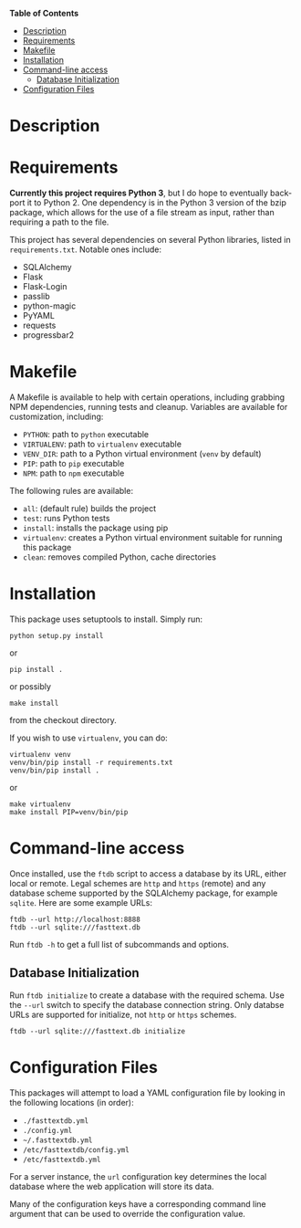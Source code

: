 <!-- markdown-toc start - Don't edit this section. Run M-x markdown-toc-generate-toc again -->

**Table of Contents**

- [Description](#description)
- [Requirements](#requirements)
- [Makefile](#makefile)
- [Installation](#installation)
- [Command-line access](#command-line-access)
    - [Database Initialization](#database-initialization)
- [Configuration Files](#configuration-files)

<!-- markdown-toc end -->

# Description

# Requirements

**Currently this project requires Python 3**, but I do hope to
eventually back-port it to Python 2. One dependency is in the Python 3
version of the bzip package, which allows for the use of a file stream
as input, rather than requiring a path to the file.

This project has several dependencies on several Python libraries,
listed in `requirements.txt`. Notable ones include:

- SQLAlchemy
- Flask
- Flask-Login
- passlib
- python-magic
- PyYAML
- requests
- progressbar2

# Makefile

A Makefile is available to help with certain operations, including
grabbing NPM dependencies, running tests and cleanup. Variables are
available for customization, including:

- `PYTHON`: path to `python` executable
- `VIRTUALENV`: path to `virtualenv` executable
- `VENV_DIR`: path to a Python virtual environment (`venv` by default)
- `PIP`: path to `pip` executable
- `NPM`: path to `npm` executable

The following rules are available:

- `all`: (default rule) builds the project
- `test`: runs Python tests
- `install`: installs the package using pip
- `virtualenv`: creates a Python virtual environment suitable for 
running this package
- `clean`: removes compiled Python, cache directories

# Installation

This package uses setuptools to install. Simply run:

```
python setup.py install
```

or

```
pip install .
```

or possibly

```
make install
```

from the checkout directory.

If you wish to use `virtualenv`, you can do:

```
virtualenv venv
venv/bin/pip install -r requirements.txt
venv/bin/pip install .
```

or

```
make virtualenv
make install PIP=venv/bin/pip
```

# Command-line access

Once installed, use the `ftdb` script to access a database by its URL,
either local or remote. Legal schemes are `http` and `https` (remote)
and any database scheme supported by the SQLAlchemy package, for
example `sqlite`. Here are some example URLs:

```
ftdb --url http://localhost:8888
ftdb --url sqlite:///fasttext.db
```

Run `ftdb -h` to get a full list of subcommands and options.

## Database Initialization

Run `ftdb initialize` to create a database with the required
schema. Use the `--url` switch to specify the database connection
string. Only databse URLs are supported for initialize, not `http` or
`https` schemes.

```
ftdb --url sqlite:///fasttext.db initialize
```

# Configuration Files

This packages will attempt to load a YAML configuration file by
looking in the following locations (in order):

* `./fasttextdb.yml`
* `./config.yml`
* `~/.fasttextdb.yml`
* `/etc/fasttextdb/config.yml`
* `/etc/fasttextdb.yml`

For a server instance, the `url` configuration key determines the
local database where the web application will store its data.

Many of the configuration keys have a corresponding command line
argument that can be used to override the configuration value.
